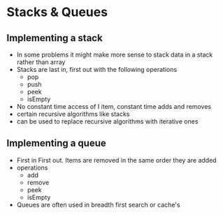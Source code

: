 # Stacks & Queues
## Implementing a stack
- In some problems it might make more sense to stack data in a stack rather than array
- Stacks are last in, first out with the following operations
  - pop
  - push
  - peek
  - isEmpty
- No constant time access of I item, constant time adds and removes
- certain recursive algorithms like stacks
- can be used to replace recursive algorithms with iterative ones
## Implementing a queue
- First in First out. Items are removed in the same order they are added
- operations
  - add
  - remove
  - peek
  - isEmpty
- Queues are often used in breadth first search or cache's